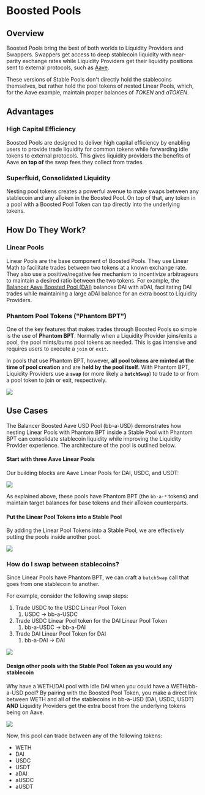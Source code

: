 # Boosted Pools

## Overview

Boosted Pools bring the best of both worlds to Liquidity Providers and Swappers. Swappers get access to deep stablecoin liquidity with near-parity exchange rates while Liquidity Providers get their liquidity positions sent to external protocols, such as [Aave](https://aave.com/).

These versions of Stable Pools don't directly hold the stablecoins themselves, but rather hold the pool tokens of nested Linear Pools, which, for the Aave example, maintain proper balances of _TOKEN_ and _aTOKEN_.

## Advantages

### High Capital Efficiency

Boosted Pools are designed to deliver high capital efficiency by enabling users to provide trade liquidity for common tokens while forwarding idle tokens to external protocols. This gives liquidity providers the benefits of Aave **on top of** the swap fees they collect from trades.

### Superfluid, Consolidated Liquidity

Nesting pool tokens creates a powerful avenue to make swaps between any stablecoin and any aToken in the Boosted Pool. On top of that, any token in a pool with a Boosted Pool Token can tap directly into the underlying tokens.

## How Do They Work?

### Linear Pools

Linear Pools are the base component of Boosted Pools. They use Linear Math to facilitate trades between two tokens at a known exchange rate. They also use a positive/negative fee mechanism to incentivize arbitrageurs to maintain a desired ratio between the two tokens. For example, the [Balancer Aave Boosted Pool (DAI)](https://etherscan.io/token/0x804cdb9116a10bb78768d3252355a1b18067bf8f) balances DAI with aDAI, facilitating DAI trades while maintaining a large aDAI balance for an extra boost to Liquidity Providers.

### Phantom Pool Tokens ("Phantom BPT")

One of the key features that makes trades through Boosted Pools so simple is the use of **Phantom BPT**. Normally when a Liquidity Provider joins/exits a pool, the pool mints/burns pool tokens as needed. This is gas intensive and requires users to execute a `join` or `exit`.&#x20;

In pools that use Phantom BPT, however, **all pool tokens are minted at the time of pool creation** and are **held by the pool itself**. With Phantom BPT, Liquidity Providers use a **`swap`** (or more likely a **`batchSwap`**) to trade to or from a pool token to join or exit, respectively.&#x20;

![](<../../.gitbook/assets/Screen Shot 2021-12-15 at 9.51.57 AM.png>)

## Use Cases

The Balancer Boosted Aave USD Pool (bb-a-USD) demonstrates how nesting Linear Pools with Phantom BPT inside a Stable Pool with Phantom BPT can consolidate stablecoin liquidity while improving the Liquidity Provider experience. The architecture of the pool is outlined below.

#### Start with three Aave Linear Pools

Our building blocks are Aave Linear Pools for DAI, USDC, and USDT:

![](../../.gitbook/assets/linearPools.png)

As explained above, these pools have Phantom BPT (the `bb-a-*` tokens) and maintain target balances for base tokens and their aToken counterparts.

#### Put the Linear Pool Tokens into a Stable Pool

By adding the Linear Pool Tokens into a Stable Pool, we are effectively putting the pools inside another pool.

![](<../../.gitbook/assets/Screen Shot 2021-12-15 at 9.41.34 AM.png>)

### How do I swap between stablecoins?

Since Linear Pools have Phantom BPT, we can craft a `batchSwap` call that goes from one stablecoin to another.

For example, consider the following swap steps:

1. Trade USDC to the USDC Linear Pool Token
   1. USDC -> bb-a-USDC
2. Trade USDC Linear Pool token for the DAI Linear Pool Token
   1. bb-a-USDC -> bb-a-DAI
3. Trade DAI Linear Pool Token for DAI
   1. bb-a-DAI -> DAI

![](../../.gitbook/assets/stablecoinBatchSwap.png)

#### Design other pools with the Stable Pool Token as you would any stablecoin

Why have a WETH/DAI pool with idle DAI when you could have a WETH/bb-a-USD pool? By pairing with the Boosted Pool Token, you make a direct link between WETH and all of the stablecoins in bb-a-USD (DAI, USDC, USDT) **AND** Liquidity Providers get the extra boost from the underlying tokens being on Aave.

![](<../../.gitbook/assets/Screen Shot 2021-12-15 at 9.45.56 AM.png>)

Now, this pool can trade between any of the following tokens:

* WETH
* DAI
* USDC
* USDT
* aDAI
* aUSDC
* aUSDT
